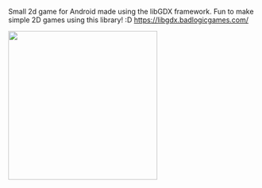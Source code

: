 

Small 2d game for Android made using the libGDX framework. Fun to make simple 2D games using this library! :D https://libgdx.badlogicgames.com/

<img src="helicopterWar.gif?raw=true" width="300px">
